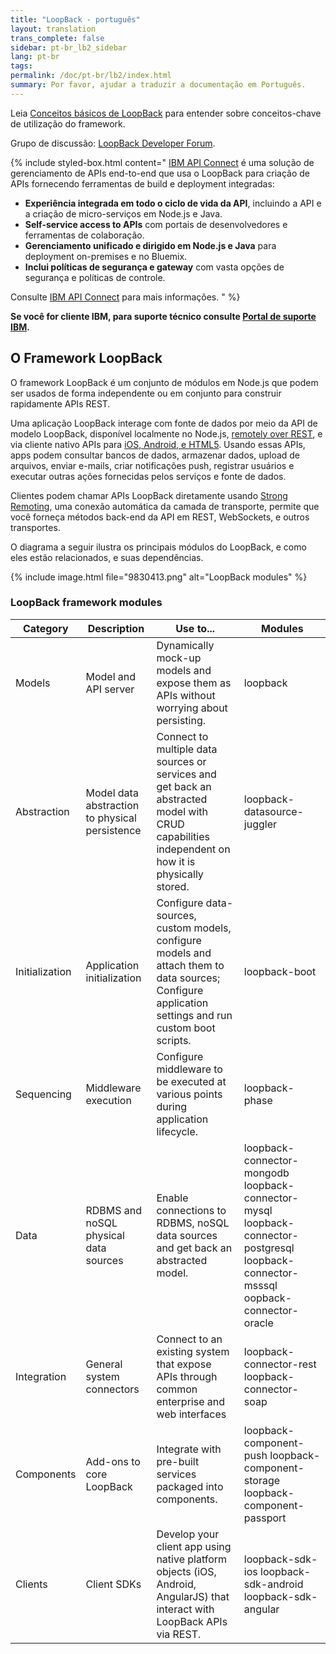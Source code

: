 ```yaml
---
title: "LoopBack - português"
layout: translation
trans_complete: false
sidebar: pt-br_lb2_sidebar
lang: pt-br
tags:
permalink: /doc/pt-br/lb2/index.html
summary: Por favor, ajudar a traduzir a documentação em Português.
---
```

Leia [Conceitos básicos de LoopBack](LoopBack-core-concepts.html) para entender sobre conceitos-chave de utilização do framework.

Grupo de discussão: [LoopBack Developer Forum](https://groups.google.com/forum/#!forum/loopbackjs).

{% include styled-box.html
content="
[IBM API Connect](https://developer.ibm.com/apiconnect/) é uma solução de gerenciamento de APIs end-to-end que usa o LoopBack para criação de APIs fornecendo ferramentas de build e deployment integradas:

- **Experiência integrada em todo o ciclo de vida da API**, incluindo a API e a criação de micro-serviços em Node.js e Java.
- **Self-service access to APIs** com portais de desenvolvedores e ferramentas de colaboração.
- **Gerenciamento unificado e dirigido em Node.js e Java** para deployment on-premises e no Bluemix.
- **Inclui políticas de segurança e gateway** com vasta opções de segurança e políticas de controle.

Consulte [IBM API Connect](https://developer.ibm.com/apiconnect/) para mais informações.
" %}

**Se você for cliente IBM, para suporte técnico consulte [Portal de suporte IBM](http://www-01.ibm.com/support/docview.wss?uid=swg21593214).**

## O Framework LoopBack

O framework LoopBack é um conjunto de módulos em Node.js que podem ser usados de forma independente ou em conjunto para construir rapidamente APIs REST.

Uma aplicação LoopBack interage com fonte de dados por meio da API de modelo LoopBack, disponível localmente no Node.js, [remotely over REST](Built-in-models-REST-API), e via cliente nativo APIs para [iOS, Android, e HTML5](Client-SDKs). Usando essas APIs, apps podem consultar bancos de dados, armazenar dados, upload de arquivos, enviar e-mails, criar notificações push, registrar usuários e executar outras ações fornecidas pelos serviços e fonte de dados.

Clientes podem chamar APIs LoopBack diretamente usando [Strong Remoting](Strong-Remoting.html), uma conexão automática da camada de transporte, permite que você forneça métodos back-end da API em REST, WebSockets, e outros transportes.

O diagrama a seguir ilustra os principais módulos do LoopBack, e como eles estão relacionados, e suas dependências.

{% include image.html file="9830413.png" alt="LoopBack modules" %}

### LoopBack framework modules

|  Category  |  Description |  Use to... |  Modules
|  ------------- |  ------------- |  -------------- |  --------------|
| Models | Model and API server| Dynamically mock-up models and expose them as APIs without worrying about persisting. | loopback |
| Abstraction | Model data abstraction to physical persistence| Connect to multiple data sources or services and get back an abstracted model with CRUD capabilities independent on how it is physically stored. |  loopback-datasource-juggler |
| Initialization | Application initialization | Configure data-sources, custom models, configure models and attach them to data sources; Configure application settings and run custom boot scripts. | loopback-boot |
| Sequencing | Middleware execution | Configure middleware to be executed at various points during application lifecycle. | loopback-phase |
| Data | RDBMS and noSQL physical data sources | Enable connections to RDBMS, noSQL data sources and get back an abstracted model. | loopback-connector-mongodb loopback-connector-mysql   loopback-connector-postgresql loopback-connector-msssql oopback-connector-oracle |
| Integration | General system connectors | Connect to an existing system that expose APIs through common enterprise and web interfaces |  loopback-connector-rest   loopback-connector-soap   |
| Components | Add-ons to core LoopBack | Integrate with pre-built services packaged into components. | loopback-component-push loopback-component-storage  loopback-component-passport    |
| Clients | Client SDKs | Develop your client app using native platform objects (iOS, Android, AngularJS) that interact with LoopBack APIs via REST. | loopback-sdk-ios loopback-sdk-android loopback-sdk-angular |
